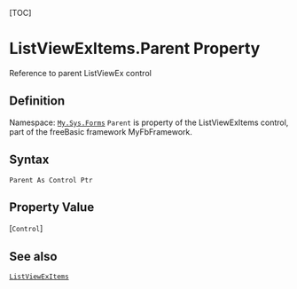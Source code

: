 [TOC]
# ListViewExItems.Parent Property
Reference to parent ListViewEx control
## Definition
Namespace: [`My.Sys.Forms`](My.Sys.Forms.md)
`Parent` is property of the ListViewExItems control, part of the freeBasic framework MyFbFramework.
## Syntax
```freeBasic
Parent As Control Ptr
```
## Property Value
[`Control`]
## See also
[`ListViewExItems`](ListViewExItems.md)
